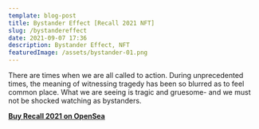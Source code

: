 ```yaml
---
template: blog-post
title: Bystander Effect [Recall 2021 NFT]
slug: /bystandereffect
date: 2021-09-07 17:36
description: Bystander Effect, NFT
featuredImage: /assets/bystander-01.png
---
```

There are times when we are all called to action. During unprecedented times, the meaning of witnessing tragedy has been so blurred as to feel common place. What we are seeing is tragic and gruesome- and we must not be shocked watching as bystanders.

**[Buy Recall 2021 on OpenSea](https://opensea.io/assets/0x495f947276749ce646f68ac8c248420045cb7b5e/75511496996509083340559006059282024395904634734945582606826898889758214193153)**